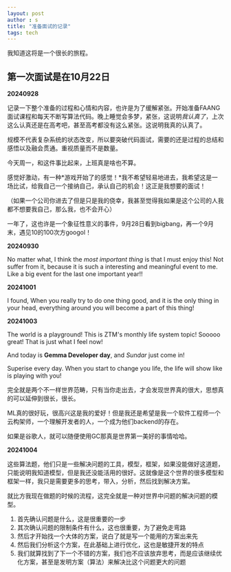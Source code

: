 ```yaml
---
layout: post
author : s
title: "准备面试的记录"
tags: tech
---
```


我知道这将是一个很长的旅程。

## 第一次面试是在10月22日

**20240928**

记录一下整个准备的过程和心情和内容，也许是为了缓解紧张。开始准备FAANG面试课程和每天不断写算法代码。晚上睡觉会多梦，紧张，这说明*我认真了*，上次这么认真还是在高考吧，甚至高考都没有这么紧张。这说明我真的认真了。

规模不代表复杂系统的状态改变，所以要突破代码面试，需要的还是过程的总结和感悟以及融会贯通。重视质量而不是数量。

今天周一，和这件事比起来，上班真是啥也不算。

感觉好激动，有一种*游戏开始了的感觉！*我不希望轻易地进去，我希望这是一场比试，给我自己一个接纳自己，承认自己的机会！这正是我想要的面试！

（如果一个公司你进去了但是只是我的侥幸，我甚至觉得我如果是这个公司的人我都不想要我自己，那么我，也不会开心）

一年了，这也许是一个象征性意义的事件，9月28日看到bigbang，再一个9月末，遇见10的100次方googol！

**20240930**

No matter what, I think the *most important thing* is that I must enjoy this! Not suffer from it, because it is such a interesting and meaningful event to me. Like a big event for the last one important year!!

**20241001**

I found, When you really try to do one thing good, and it is the only thing in your head, everything around you will become a part of this thing!

**20241003**

The world is a playground! This is ZTM's monthly life system topic! Sooooo great! That is just what I feel now!

And today is **Gemma Developer day**, and *Sundar* just come in!

Superise every day. When you start to change you life, the life will show like is playing with you!

完全就是两个不一样世界范畴，只有当你走出去，才会发现世界真的很大，思想真的可以延伸到很长，很长。

ML真的很好玩，很高兴这是我的爱好！但是我还是希望是我一个软件工程师一个云构架师，一个理解开发者的人，一个成为他们backend的存在。

如果是谷歌人，就可以随便使用GC那真是世界第一美好的事情哈哈。

**20241004**

这些算法题，他们只是一些解决问题的工具，模型，框架，如果没能做好这道题，只能说明我知道模型，但是我还没能活用的很好。这就像是这个世界的很多模型和框架一样，我只是需要更多的思考，带入，分析，然后找到解决方案。

就比方我现在做题的时候的流程，这完全就是一种对世界中问题的解决问题的模型。

1. 首先确认问题是什么，这是很重要的一步
2. 其次确认问题的限制条件有什么，这也很重要，为了避免走弯路
3. 然后才开始找一个大体的方案，说白了就是写一个能用的方案出来先
4. 然后我们分析这个方案，在此基础上进行优化，这也是敏捷开发的特点
5. 我们就算找到了下一个不错的方案，我们也不应该放弃思考，而是应该继续优化方案，甚至是发明方案（算法）来解决比这个问题更大的问题
